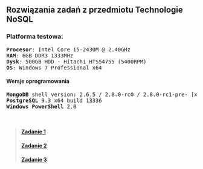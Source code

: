 ﻿## Rozwiązania zadań z przedmiotu <b>Technologie NoSQL</b>

### Platforma testowa:

<pre>
<b>Procesor</b>: Intel Core i5-2430M @ 2.40GHz
<b>RAM</b>: 6GB DDR3 1333MHz
<b>Dysk</b>: 500GB HDD - Hitachi HTS54755 (5400RPM)
<b>OS</b>: Windows 7 Professional x64
</pre>
#### Wersje oprogramowania

<pre>
<b>MongoDB</b> shell version: 2.6.5 / 2.8.0-rc0 / 2.8.0-rc1-pre- [x64]
<b>PostgreSQL</b> 9.3 x64 build 13336
<b>Windows PowerShell</b> 2.0
</pre>

<br />
	
> #### [Zadanie 1](./solutions/exercise1.md)
> #### [Zadanie 2](./solutions/exercise2.md)
> #### [Zadanie 3](./solutions/exercise3.md)
